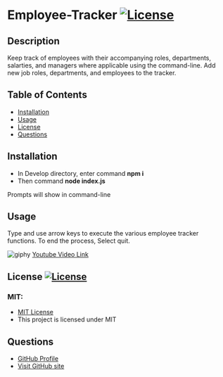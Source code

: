 # Employee-Tracker [![License](https://img.shields.io/badge/License-MIT-pink.svg)](https://opensource.org/licenses/MIT) 
                       
## Description
Keep track of employees with their accompanying roles, departments, salarties, and managers where applicable using the command-line. Add new job roles, departments, and employees to the tracker.

## Table of Contents
- [Installation](#installation)
- [Usage](#usage)
- [License](#license)
- [Questions](#questions)

## Installation
<ul>
<li> In Develop directory, enter command <b>npm i</b></li>
<li> Then command <b> node index.js </b> </li>
</ul>
Prompts will show in command-line
    
## Usage
Type and use arrow keys to execute the various employee tracker functions.
To end the process, Select quit. 

![giphy](./assets/Employee_Tracker.gif)
<a href = "https://youtu.ve/biFgax_d8SE"> Youtube Video Link </a>

## License [![License](https://img.shields.io/badge/License-MIT-pink.svg)](https://opensource.org/licenses/MIT)
<h3> MIT: </h3>
<ul> <li> <a href = "https://opensource.org/licenses/MIT"> MIT License </a></li> <li> This project is licensed under MIT</li> </ul>

## Questions
<ul> <li><a href = "https://github.com/janeijones">GitHub Profile </li>
<li> <a href = "https://https://github.com/janeijones/Employee-Tracker">Visit GitHub site</li>
